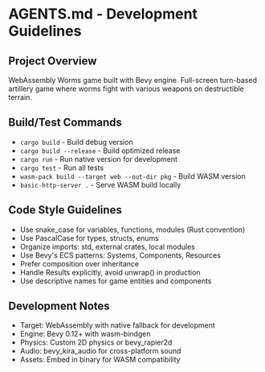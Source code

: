 # AGENTS.md - Development Guidelines

## Project Overview
WebAssembly Worms game built with Bevy engine. Full-screen turn-based artillery game where worms fight with various weapons on destructible terrain.

## Build/Test Commands
- `cargo build` - Build debug version
- `cargo build --release` - Build optimized release
- `cargo run` - Run native version for development
- `cargo test` - Run all tests
- `wasm-pack build --target web --out-dir pkg` - Build WASM version
- `basic-http-server .` - Serve WASM build locally

## Code Style Guidelines
- Use snake_case for variables, functions, modules (Rust convention)
- Use PascalCase for types, structs, enums
- Organize imports: std, external crates, local modules
- Use Bevy's ECS patterns: Systems, Components, Resources
- Prefer composition over inheritance
- Handle Results explicitly, avoid unwrap() in production
- Use descriptive names for game entities and components

## Development Notes
- Target: WebAssembly with native fallback for development
- Engine: Bevy 0.12+ with wasm-bindgen
- Physics: Custom 2D physics or bevy_rapier2d
- Audio: bevy_kira_audio for cross-platform sound
- Assets: Embed in binary for WASM compatibility